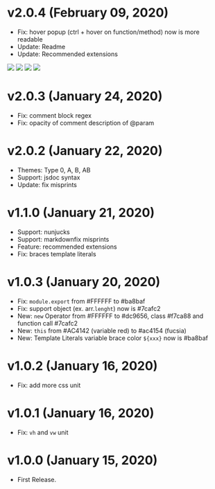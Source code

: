 # v2.0.4 (February 09, 2020)
* Fix: hover popup (ctrl + hover on function/method) now is more readable
* Update: Readme
* Update: Recommended extensions

[![](https://img.shields.io/badge/donate-paypal-005EA6.svg)](https://www.paypal.me/ptkdev) [![](https://img.shields.io/badge/donate-patreon-F87668.svg)](https://www.patreon.com/ptkdev) [![](https://img.shields.io/badge/donate-sponsors-ea4aaa.svg)](https://github.com/sponsors/ptkdev/)  [![](https://img.shields.io/badge/donate-ko--fi-29abe0.svg)](https://ko-fi.com/ptkdev)


# v2.0.3 (January 24, 2020)
* Fix: comment block regex
* Fix: opacity of comment description of @param


# v2.0.2 (January 22, 2020)
* Themes: Type 0, A, B, AB
* Support: jsdoc syntax
* Update: fix misprints


# v1.1.0 (January 21, 2020)
* Support: nunjucks
* Support: markdownfix misprints
* Feature: recommended extensions
* Fix: braces template literals


# v1.0.3 (January 20, 2020)
* Fix: `module.export` from #FFFFFF to #ba8baf
* Fix: support object (ex. arr.`lenght`) now is #7cafc2
* New: `new` Operator from #FFFFFF to #dc9656, class #f7ca88 and function call #7cafc2
* New: `this` from #AC4142 (variable red) to #ac4154 (fucsia)
* New: Template Literals variable brace color `${xxx}` now is #ba8baf


# v1.0.2 (January 16, 2020)
* Fix: add more css unit


# v1.0.1 (January 16, 2020)
* Fix: `vh` and `vw` unit


# v1.0.0 (January 15, 2020)
* First Release.